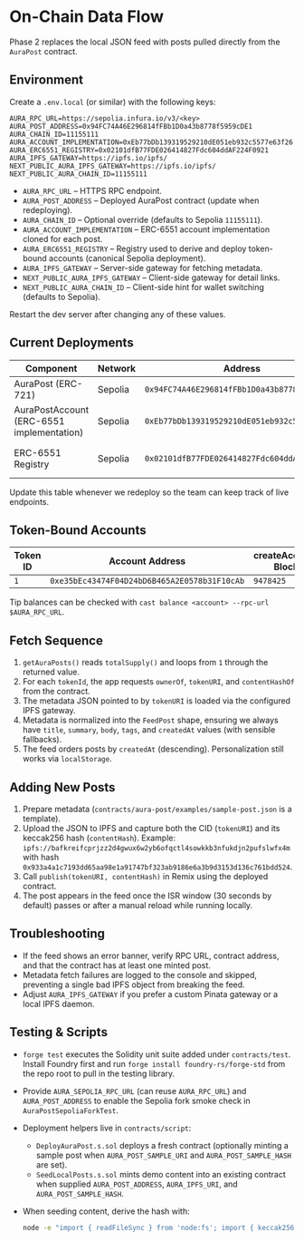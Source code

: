 # On-Chain Data Flow

Phase 2 replaces the local JSON feed with posts pulled directly from the `AuraPost` contract.

## Environment

Create a `.env.local` (or similar) with the following keys:

```
AURA_RPC_URL=https://sepolia.infura.io/v3/<key>
AURA_POST_ADDRESS=0x94FC74A46E296814fFBb1D0a43b8778f5959cDE1
AURA_CHAIN_ID=11155111
AURA_ACCOUNT_IMPLEMENTATION=0xEb77bDb139319529210dE051eb932c5577e63f26
AURA_ERC6551_REGISTRY=0x02101dfB77FDE026414827Fdc604ddAF224F0921
AURA_IPFS_GATEWAY=https://ipfs.io/ipfs/
NEXT_PUBLIC_AURA_IPFS_GATEWAY=https://ipfs.io/ipfs/
NEXT_PUBLIC_AURA_CHAIN_ID=11155111
```

- `AURA_RPC_URL` – HTTPS RPC endpoint.
- `AURA_POST_ADDRESS` – Deployed AuraPost contract (update when redeploying).
- `AURA_CHAIN_ID` – Optional override (defaults to Sepolia `11155111`).
- `AURA_ACCOUNT_IMPLEMENTATION` – ERC-6551 account implementation cloned for each post.
- `AURA_ERC6551_REGISTRY` – Registry used to derive and deploy token-bound accounts (canonical Sepolia deployment).
- `AURA_IPFS_GATEWAY` – Server-side gateway for fetching metadata.
- `NEXT_PUBLIC_AURA_IPFS_GATEWAY` – Client-side gateway for detail links.
- `NEXT_PUBLIC_AURA_CHAIN_ID` – Client-side hint for wallet switching (defaults to Sepolia).

Restart the dev server after changing any of these values.

## Current Deployments

| Component | Network | Address | Block | Tx Hash | Notes |
| --- | --- | --- | --- | --- | --- |
| AuraPost (ERC-721) | Sepolia | `0x94FC74A46E296814fFBb1D0a43b8778f5959cDE1` | `9478256` | `0xd9a080e69604f8c1213a38ff97f1b89b34439b89a5d477b937f8f11d2c802a56` | Deployed via `DeployAuraPost.s.sol`. |
| AuraPostAccount (ERC-6551 implementation) | Sepolia | `0xEb77bDb139319529210dE051eb932c5577e63f26` | `9478363` | `0x62cadd6cd10595afdc3558db9ac387df510aeed8aa021c2e492057e54b8b0fbe` | `forge create` broadcast. |
| ERC-6551 Registry | Sepolia | `0x02101dfB77FDE026414827Fdc604ddAF224F0921` | — | Canonical | Official registry deployment recycled for all posts. |

Update this table whenever we redeploy so the team can keep track of live endpoints.

## Token-Bound Accounts

| Token ID | Account Address | createAccount Block | createAccount Tx | Last Tip Tx |
| --- | --- | --- | --- | --- |
| `1` | `0xe35bEc43474F04D24bD6B465A2E0578b31F10cAb` | `9478425` | `0x9a9912cf62ed5634156e4cfe25d54f58c034a064e501c80dfd74f1af433490c1` | `0xc77f11e25f9f276e51f413af7051d4e36634eb47c22e31100835a4d491d7d067` |

Tip balances can be checked with `cast balance <account> --rpc-url $AURA_RPC_URL`.

## Fetch Sequence

1. `getAuraPosts()` reads `totalSupply()` and loops from `1` through the returned value.
2. For each `tokenId`, the app requests `ownerOf`, `tokenURI`, and `contentHashOf` from the contract.
3. The metadata JSON pointed to by `tokenURI` is loaded via the configured IPFS gateway.
4. Metadata is normalized into the `FeedPost` shape, ensuring we always have `title`, `summary`, `body`, `tags`, and `createdAt` values (with sensible fallbacks).
5. The feed orders posts by `createdAt` (descending). Personalization still works via `localStorage`.

## Adding New Posts

1. Prepare metadata (`contracts/aura-post/examples/sample-post.json` is a template).
2. Upload the JSON to IPFS and capture both the CID (`tokenURI`) and its keccak256 hash (`contentHash`). Example: `ipfs://bafkreifcprjzz2d4gwux6w2yb6ofqctl4sowkkb3nfukdjn2pufslwfx4m` with hash `0x933a4a1c7193dd65aa98e1a91747bf323ab9186e6a3b9d3153d136c761bdd524`.
3. Call `publish(tokenURI, contentHash)` in Remix using the deployed contract.
4. The post appears in the feed once the ISR window (30 seconds by default) passes or after a manual reload while running locally.

## Troubleshooting

- If the feed shows an error banner, verify RPC URL, contract address, and that the contract has at least one minted post.
- Metadata fetch failures are logged to the console and skipped, preventing a single bad IPFS object from breaking the feed.
- Adjust `AURA_IPFS_GATEWAY` if you prefer a custom Pinata gateway or a local IPFS daemon.

## Testing & Scripts

- `forge test` executes the Solidity unit suite added under `contracts/test`. Install Foundry first and run `forge install foundry-rs/forge-std` from the repo root to pull in the testing library.
- Provide `AURA_SEPOLIA_RPC_URL` (can reuse `AURA_RPC_URL`) and `AURA_POST_ADDRESS` to enable the Sepolia fork smoke check in `AuraPostSepoliaForkTest`.
- Deployment helpers live in `contracts/script`:
  - `DeployAuraPost.s.sol` deploys a fresh contract (optionally minting a sample post when `AURA_POST_SAMPLE_URI` and `AURA_POST_SAMPLE_HASH` are set).
  - `SeedLocalPosts.s.sol` mints demo content into an existing contract when supplied `AURA_POST_ADDRESS`, `AURA_IPFS_URI`, and `AURA_POST_SAMPLE_HASH`.
- When seeding content, derive the hash with:

  ```bash
  node -e "import { readFileSync } from 'node:fs'; import { keccak256 } from 'viem'; const data = readFileSync('path/to/metadata.json'); console.log(keccak256(data));"
  ```
